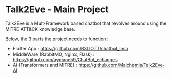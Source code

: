 # Talk2Eve - Main Project
Talk2Eve is a Mult-Framework based chatbot that revolves around using the MITRE ATT&CK knowledge base. 

Below, the 3 parts the project needs to function :
- Flutter App : https://github.com/B3LIOTT/chatbot_insa
- MiddleWare (RabbitMQ, Nginx, Flask) : https://github.com/aymane59/ChatBot_echanges
- Ai (Transformers and MITRE) : https://github.com/Malchemis/Talk2Eve-AI
